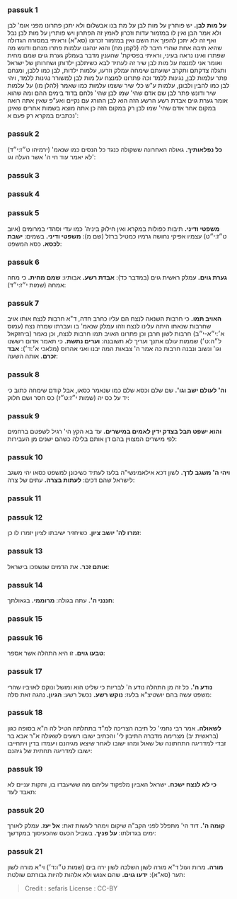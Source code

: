 
### passuk 1
<b>על מות לבן.</b> יש פותרין על מות לבן על מת בנו אבשלום ולא יתכן פתרונו מפני אומ' לבן ולא אמר הבן ואין לו במזמור עדות וזכרון לאמץ זה הפתרון ויש פותרין על מות לבן נבל ואף זה לא יתכן להפוך את השם ואין במזמור זכרונו (סא"א) וראיתי במסורה הגדולה שהיא תיבה אחת שהרי חיבר לה (לקמן מח) והוא ינהגנו עלמות פתרו מנחם ודונש מה שפתרו ואינו נראה בעיני, וראיתי בפסיקת' שהענין מדבר בעמלק גערת גוים שמם מחית ואומר אני למנצח על מות לבן שיר זה לעתיד לבא כשיתלבן ילדותן ושחרותן של ישראל ותגלה צדקתם ותקרב ישועתם שימחה עמלק וזרעו, עלמות ילדות, לבן כמו ללבן, ומנחם פתר עלמות לבן, נגינות ללמד וכה פתרונו למנצח על מות לבן למשורר נגינות ללמד, ויהי לבן כמו להבין ולבונן, עלמות ע"ש כלי שיר ששמו עלמות כמו שאמר (להלן מו) על עלמות שיר ודונש פתר לבן שם אדם שהי' שמו לבן שהי' נלחם בדוד בימים ההם ומה שהוא אומר גערת גוים אבדת רשע הרשע הזה הוא לבן ההורג עם נקיים ואע"פ שאין אתה רואה במקום אחר אדם שהי' שמו לבן רק במקום הזה כן אתה מוצא בשמות אחרים שאינן נכתבים במקרא רק פעם א':

### passuk 2
<b>כל נפלאותיך.</b> גאולה האחרונה ששקולה כנגד כל הנסים כמו שנאמ' (ירמיהו ט״ז:י״ד) לא יאמר עוד חי ה' אשר העלה וגו':

### passuk 3

### passuk 4

### passuk 5
<b>משפטי ודיני.</b> תיבות כפולות במקרא ואין חילוק ביניה' כמו עדי וסהדי במרומים (איוב ט״ז:י״ט) עצמיו אפיקי נחושה גרמיו כמטיל ברזל (שם מ):
<b>משפטי ודיני.</b> בשמים:
<b>ישבת לכסא.</b> כסא המשפט:

### passuk 6
<b>גערת גוים.</b> עמלק ראשית גוים (במדבר כד):
<b>אבדת רשע.</b> אבותיו:
<b>שמם מחית.</b> כי מחה אמחה (שמות י״ז:י״ד):

### passuk 7
<b>האויב תמו.</b> כי חרבות השנאה לנצח הם עליו כחרב חדה, ד"א חרבות לנצח אותו אויב שחרבות שנאתו היתה עלינו לנצח וזהו עמלק שנאמ' בו ועברתו שמרה נצח (עמוס א׳:י״א-י״ב) חרבות לשון חרבן וכן פתרונו האויב תמו חרבות לנצח, וכן נאמר (ביחזקאל ל״ה:ט׳) שממות עולם אתנך ועריך לא תשובנה:
<b>וערים נתשת.</b> כי תאמר אדום רששנו וגו' ונשוב ונבנה חרבות כה אמר ה' צבאות המה יבנו ואני אהרוס (מלאכי א׳:ד׳):
<b>אבד זכרם.</b> אותה השעה:

### passuk 8
<b>וה' לעולם ישב וגו'.</b> שם שלם וכסא שלם כמו שנאמר כסאו, אבל קודם שימחה כתוב כי יד על כס יה (שמות י״ז:ט״ז) כס חסר ושם חלוק:

### passuk 9
<b>והוא ישפט תבל בצדק ידין לאמים במישרים.</b> עד בא הקץ הי' רגיל לשפטם ברחמים לפי מישרים המצווין בהם דן אותם בלילה כשהם ישנים מן העבירות:

### passuk 10
<b>ויהי ה' משגב לדך.</b> לשון דכא אילאמינשי"ה בלעז לעתיד כשיכונן למשפט כסאו יהי משגב לישראל שהם דכים:
<b>לעתות בצרה.</b> עתים של צרה:

### passuk 11

### passuk 12
<b>זמרו לה' יושב ציון.</b> כשיחזיר ישיבתו לציון יזמרו לו כן:

### passuk 13
<b>אותם זכר.</b> את הדמים שנשפכו בישראל:

### passuk 14
<b>חננני ה'.</b> עתה בגולה:
<b>מרוממי.</b> בגאולתך:

### passuk 15

### passuk 16
<b>טבעו גוים.</b> זו היא התהלה אשר אספר:

### passuk 17
<b>נודע ה'.</b> כל זה מן התהלה נודע ה' לבריות כי שליט הוא ומושל ונוקם לאויביו שהרי משפט עשה בהם יושטיצ"א בלעז:
<b>נוקש רשע.</b> נכשל רשע:
<b>הגיון.</b> נהגה זאת סלה:

### passuk 18
<b>לשאולה.</b> אמר רבי נחמי' כל תיבה הצריכה למ"ד בתחלתה הטיל לה ה"א בסופה כגון (בראשית יב) מצרימה מדברה התיבון לי' והכתיב ישובו רשעים לשאולה א"ר אבא בר זבדי למדריגה התחתונה של שאול ומהו ישובו לאחר שיצאו מגיהנם ויעמדו בדין ויתחייבו ישובו למדריגה תחתית של גיהנם:

### passuk 19
<b>כי לא לנצח ישכח.</b> ישראל האביון מלפקוד עליהם מה ששיעבדו בו, ותקות עניים לא תאבד לעד:

### passuk 20
<b>קומה ה'.</b> דוד הי' מתפלל לפני הקב"ה שיקום וימהר לעשות זאת:
<b>אל יעז.</b> עמלק לאורך ימים בגדולתו:
<b>על פניך.</b> בשביל הכעס שהכעיסוך במקדשך:

### passuk 21
<b>מורה.</b> מרות ועול ד"א מורה לשון השלכה לשון ירה בים (שמות ט״ו:ד׳) וי"א מורה לשון תער (סא"א):
<b>ידעו גוים.</b> שהם אנוש ולא אלהות להיות גבורתם שולטת:

>Credit : sefaris
>License : CC-BY